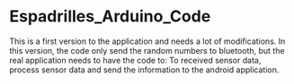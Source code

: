 # Espadrilles_Arduino_Code

This is a first version to the application and needs a lot of modifications.
In this version, the code only send the random numbers to bluetooth, but the real application needs to have the code to: 
To received sensor data, process sensor data and send the information to the android application.

